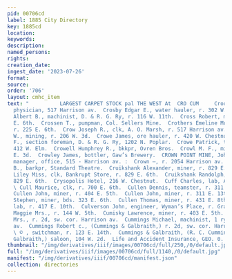 ```yaml
---
pid: 00706cd
label: 1885 City Directory
key: 1885cd
location: 
keywords: 
description: 
named_persons: 
rights: 
creation_date: 
ingest_date: '2023-07-26'
format: 
source: 
order: '706'
layout: cmhc_item
text: "          LARGEST CARPET STOCK pal THE WEST At  CRO CUM     Crook Joel J.,
  physician, 517 Harrison av.  Crosby Edgar E., water hauler, r. 302 W. 4th.  Croskey
  Albert B., machinist, D. & R. G. Ry, r. 116 W. 11th.  Cross Robert, miner, r. 331
  E. 6th.  Crossen T., pumpman, Col. Sellers Mine.  Crothers Emeline Mrs., laundry,
  r. 225 E. 6th.  Crow Joseph R., clk, A. O. Marsh, r. 517 Harrison av.  Crowe George
  W., mining, r. 206 W. 3d.  Crowe James, ore hauler, r. 420 W. Chestnut.  Crowe M.
  F., section foreman, D. & R. G. Ry, 1202 N. Poplar.  Crowe Patrick, teamster, r.
  412 W. Elm.  Crowell Humphrey R., bkkpr, Ovren Bros.  Crowl M. F., miner, r. 332
  E. 3d.  Crowley James, bottler, Gaw’s Brewery.  CROWN POINT MINE, John D. Morrisey,
  manager, office, 515 - Harrison av. :  Crown —, r. 2054 Harrison av.  Croxon William
  B., barkpr, Standard Theatre.  Cruikshank Alexander, miner, r. 829 E. 6th.  Cruikshank
  Liley Miss, clk, Bankrupt Store, r. 829 E. 6th.  Cruikshank Randolph, miner, r.
  829 E. 6th.  Crysopolis Hotel, 216 W. Chestnut.  Cuff Charles, lab, American Smelter.
  \ Cull Maurice, clk, r. 700 E. 6th.  Cullen Dennis, teamster, r. 311 E. 13th.  yw.
  Cullen John, miner, r. 404 E. 5th.  Cullen John, miner, r. 311 E. 13th.  Cullen
  Stephen, miner, bds. 323 E. 6th.  Cullen Thomas, miner, r. 431 E. 8th.  Cully Thomas,
  lab, r. 417 E. 10th.  Culverson John, engineer, Wyman’s Place, r. Grand Hotel.  Cumming
  Maggie Mrs., r. 144 W. 5th.  Cumisky Lawrence, miner, r. 403 E. 5th.  Cummings Jennie
  Mrs., r. 2d, sw. cor. Harrison av.  Cummings Michael, machinist, 1 ry. 718 Harrison
  av.  Cummings Robert c., (Cummings & Galbraith,) r. 2d, sw. cor. Harri 1sOn av.
  \ © , switchman, r. 123 E. 14th.  Cummings & Galbraith, (R. C. Cummings and N. D.
  Galbraith,) saloon, 104 W. 2d.  Life and Accident Insurance, GEO. 0. KEELER               "
thumbnail: "/img/derivatives/iiif/images/00706cd/full/250,/0/default.jpg"
full: "/img/derivatives/iiif/images/00706cd/full/1140,/0/default.jpg"
manifest: "/img/derivatives/iiif/00706cd/manifest.json"
collection: directories
---
```

